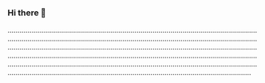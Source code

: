 ### Hi there 👋

.....................................................................................................................................................................................................................................................................................................................................................................................................................................................................................................................................................................................................................................................................................................................................................................